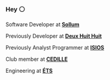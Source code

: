 ### Hey :white_circle:

Software Developer at **[Sollum](https://sollumtechnologies.com/)**

Previously Developer at **[Deux Huit Huit](https://deuxhuithuit.com/)**

Previously Analyst Programmer at **[ISIOS](https://isios.ca/)**

Club member at **[CEDILLE](https://cedille.club/)**

Engineering at **[ÉTS](https://www.etsmtl.ca/en/studies/Undergraduate-Programs/Bachelor-of-Software-Engineering)**
